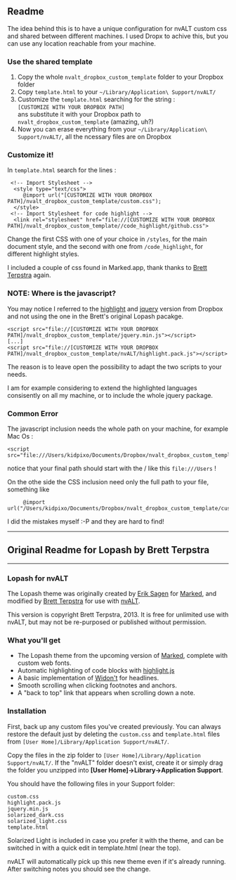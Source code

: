## Readme

The idea behind this is to have a unique configuration for nvALT custom css and shared between different machines.
I used Dropx to achive this, but you can use any location reachable from your machine.

### Use the shared template

1. Copy the whole `nvalt_dropbox_custom_template` folder to your Dropbox folder
2. Copy `template.html` to your `~/Library/Application\ Support/nvALT/`
3. Customize the `template.html` searching for the string : </br>
    `[CUSTOMIZE WITH YOUR DROPBOX PATH]` </br>
  ans substitute it with your Dropbox path to `nvalt_dropbox_custom_template` (amazing, uh?)
4. Now you can erase everything from your `~/Library/Application\ Support/nvALT/`, all the ncessary files are on Dropbox

### Customize it!

In `template.html` search for the lines :

     <!-- Import Stylesheet -->
      <style type="text/css">
         @import url("[CUSTOMIZE WITH YOUR DROPBOX PATH]/nvalt_dropbox_custom_template/custom.css");    
      </style>
     <!-- Import Stylesheet for code highlight -->
      <link rel="stylesheet" href="file://[CUSTOMIZE WITH YOUR DROPBOX PATH]/nvalt_dropbox_custom_template//code_highlight/github.css">

Change the first CSS with one of your choice in `/styles`, for the main document style, and the second with one from `/code_highlight`, for different highlight styles.


I included a couple of css found in Marked.app, thank thanks to [Brett Terpstra](http://brettterpstra.com) again.

### NOTE: Where is the javascript?

You may notice I referred to the  [highlight](http://softwaremaniacs.org/soft/highlight/en/download/) and [jquery](http://jquery.com/) version from Dropbox and not using the one in the Brett's original Lopash pacakge.

    <script src="file://[CUSTOMIZE WITH YOUR DROPBOX PATH]/nvalt_dropbox_custom_template/jquery.min.js"></script>
    [...]
    <script src="file://[CUSTOMIZE WITH YOUR DROPBOX PATH]/nvalt_dropbox_custom_template/nvALT/highlight.pack.js"></script>

The reason is to leave open the possibility to adapt the two scripts to your needs.

I am for example considering to extend the highlighted languages consisently on all my machine, or to include the whole jquery package.

### Common Error

The javascript inclusion needs the whole path on your machine, for example Mac Os :

    <script src="file:///Users/kidpixo/Documents/Dropbox/nvalt_dropbox_custom_template/....

notice that your final path should start with the / like this `file:///Users` ! 

On the othe side the CSS inclusion need only the full path to your file, something like

         @import url("/Users/kidpixo/Documents/Dropbox/nvalt_dropbox_custom_template/custom.css");    


I did the mistakes myself :-P and they are hard to find!


---

## Original Readme for Lopash by Brett Terpstra

---

### Lopash for nvALT

The Lopash theme was originally created by [Erik Sagen](http://www.kartooner.com) for [Marked](http://markedapp.com), and modified by [Brett Terpstra](http://brettterpstra.com) for use with [nvALT](http://brettterpstra.com/projects/nvalt/).

This version is copyright Brett Terpstra, 2013. It is free for unlimited use with nvALT, but may not be re-purposed or published without permission.

### What you'll get

* The Lopash theme from the upcoming version of [Marked](http://markedapp.com), complete with custom web fonts.
* Automatic highlighting of code blocks with [highlight.js](http://softwaremaniacs.org/soft/highlight/en/)
* A basic implementation of [Widon't](http://shauninman.com/archive/2006/08/22/widont_wordpress_plugin) for headlines.
* Smooth scrolling when clicking footnotes and anchors.
* A "back to top" link that appears when scrolling down a note.

### Installation

First, back up any custom files you've created previously. You can always restore the default just by deleting the `custom.css` and `template.html` files from `[User Home]/Library/Application Support/nvALT/`.

Copy the files in the zip folder to `[User Home]/Library/Application Support/nvALT/`. If the "nvALT" folder doesn't exist, create it or simply drag the folder you unzipped into **[User Home]→Library→Application Support**.

You should have the following files in your Support folder:

    custom.css
    highlight.pack.js
    jquery.min.js
    solarized_dark.css
    solarized_light.css
    template.html

Solarized Light is included in case you prefer it with the theme, and can be switched in with a quick edit in template.html (near the top).

nvALT will automatically pick up this new theme even if it's already running. After switching notes you should see the change.

